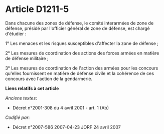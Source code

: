 # Article D1211-5

Dans chacune des zones de défense, le comité interarmées de zone de défense, présidé par l'officier général de zone de
défense, est chargé d'étudier :

1° Les menaces et les risques susceptibles d'affecter la zone de défense ;

2° Les mesures de coordination des actions des forces armées en matière de défense militaire ;

3° Les mesures de coordination de l'action des armées pour les concours qu'elles fournissent en matière de défense civile et
la cohérence de ces concours avec l'action de la gendarmerie.

**Liens relatifs à cet article**

_Anciens textes_:

  - Décret n°2001-308 du 4 avril 2001 - art. 1 (Ab)

_Codifié par_:

  - Décret n°2007-586 2007-04-23 JORF 24 avril 2007
